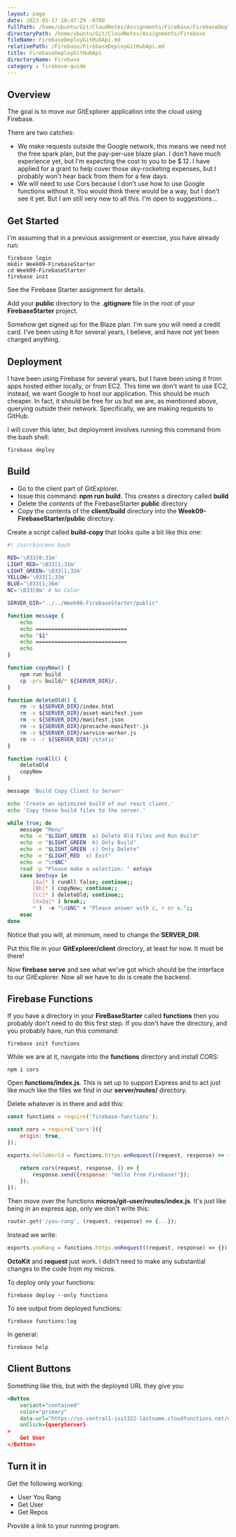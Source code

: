 ```yaml
---
layout: page
date: 2023-05-17 10:47:29 -0700
fullPath: /home/ubuntu/Git/CloudNotes/Assignments/Firebase/FirebaseDeployGitHubApi.md
directoryPath: /home/ubuntu/Git/CloudNotes/Assignments/Firebase
fileName: FirebaseDeployGitHubApi.md
relativePath: /Firebase/FirebaseDeployGitHubApi.md
title: FirebaseDeployGitHubApi
directoryName: Firebase
category : firebase-guide
---
```


## Overview

The goal is to move our GitExplorer application into the cloud using Firebase.

There are two catches:

- We make requests outside the Google network, this means we need not the free spark plan, but the pay-per-use blaze plan. I don't have much experience yet, but I'm expecting the cost to you to be $.12. I have applied for a grant to help cover those sky-rocketing expenses, but I probably won't hear back from them for a few days.
- We will need to use Cors because I don't use how to use Google functions without it. You would think there would be a way, but I don't see it yet. But I am still very new to all this. I'm open to suggestions...

## Get Started

I'm assuming that in a previous assignment or exercise, you have already run:

    firebase login
    mkdir Week09-FirebaseStarter
    cd Week09-FirebaseStarter
    firebase init

See the Firebase Starter assignment for details.

Add your **public** directory to the **.gitignore** file in the root of your **FirebaseStarter** project.

Somehow get signed up for the Blaze plan. I'm sure you will need a credit card. I've been using it for several years, I believe, and have not yet been charged anything.

## Deployment

I have been using Firebase for several years, but I have been using it from apps hosted either locally, or from EC2. This time we don't want to use EC2, instead, we want Google to host our application. This should be much cheaper. In fact, it should be free for us but we are, as mentioned above, querying outside their network. Specifically, we are making requests to GitHub.

I will cover this later, but deployment involves running this command from the bash shell:

    firebase deploy

## Build

- Go to the client part of GitExplorer.
- Issue this command: **npm run build**. This creates a directory called **build**
- Delete the _contents_ of the FirebaseStarter **public** directory
- Copy the contents of the **client/build** directory into the **Week09-FirebaseStarter/public** directory.

Create a script called **build-copy** that looks quite a bit like this one:

```bash
#! /usr/bin/env bash

RED='\033[0;31m'
LIGHT_RED='\033[1;31m'
LIGHT_GREEN='\033[1;32m'
YELLOW='\033[1;33m'
BLUE='\033[1;36m'
NC='\033[0m' # No Color

SERVER_DIR="../../Week06-FirebaseStarter/public"

function message {
    echo
    echo =============================
    echo "$1"
    echo =============================
    echo
}

function copyNew() {
	npm run build
	cp -prv build/* ${SERVER_DIR}/.
}

function deleteOld() {
	rm -v ${SERVER_DIR}/index.html
	rm -v ${SERVER_DIR}/asset-manifest.json
	rm -v ${SERVER_DIR}/manifest.json
	rm -v ${SERVER_DIR}/precache-manifest*.js
	rm -v ${SERVER_DIR}/service-worker.js
	rm -v -r ${SERVER_DIR}'/static'
}

function runAll() {
	deleteOld
	copyNew
}

message 'Build Copy Client to Server'

echo 'Create an optimized build of our react client.'
echo 'Copy these build files to the server.'

while true; do
    message "Menu"    
    echo -e "$LIGHT_GREEN  a) Delete Old Files and Run Build"
    echo -e "$LIGHT_GREEN  b) Only Build"
    echo -e "$LIGHT_GREEN  c) Only Delete"
    echo -e "$LIGHT_RED  x) Exit"
    echo -e "\n$NC"
    read -p "Please make a selection: " eotuyx
    case $eotuyx in
        [Aa]* ) runAll false; continue;;
        [Bb]* ) copyNew; continue;;
        [Cc]* ) deleteOld; continue;;
        [XxQq]* ) break;;
        * )  -e "\n$NC" + "Please answer with c, r or x.";;
    esac
done
```

Notice that you will, at minimum, need to change the **SERVER_DIR**.

Put this file in your **GitExplorer/client** directory, at least for now. It must be there!

Now **firebase serve** and see what we've got which should be the interface to our GitExplorer. Now all we have to do is create the backend.

## Firebase Functions

If you have a directory in your **FireBaseStarter** called **functions** then you probably don't need to do this first step. If you don't have the directory, and you probably have, run this command:

    firebase init functions

While we are at it, navigate into the **functions** directory and install CORS:

    npm i cors

Open **functions/index.js**. This is set up to support Express and to act just like much like the files we find in our **server/routes/** directory.

Delete whatever is in there and add this:

```javascript
const functions = require('firebase-functions');

const cors = require('cors')({
    origin: true,
});

exports.helloWorld = functions.https.onRequest((request, response) => {

    return cors(request, response, () => {
        response.send({response: "Hello from Firebase!"});
    });
});
```

Then move over the functions **micros/git-user/routes/index.js**. It's just like being in an express app, only we don't write this:

```javascript
router.get('/you-rang', (request, response) => {...});
```

Instead we write:

```javascript
exports.youRang = functions.https.onRequest((request, response) => {});
```

**OctoKit** and **request** just work. I didn't need to make any substantial changes to the code from my micros.

To deploy only your functions:

    firebase deploy --only functions

To see output from deployed functions:

    firebase functions:log

In general:

    firebase help

## Client Buttons

Something like this, but with the deployed URL they give you:

```xml
<Button
    variant="contained"
    color="primary"
    data-url="https://us-central1-isit322-lastname.cloudfunctions.net/getUser"
    onClick={queryServer}
>
    Get User
</Button>
```

## Turn it in

Get the following  working:

- User You Rang
- Get User
- Get Repos

Provide a link to your running program.
